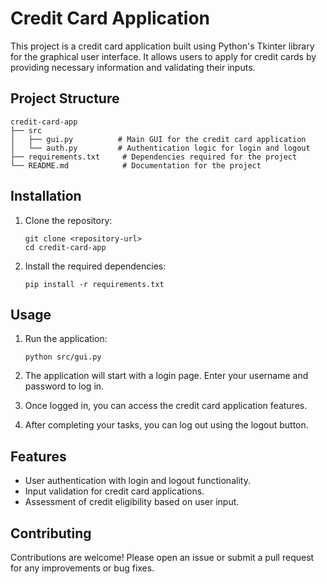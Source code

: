 # Credit Card Application

This project is a credit card application built using Python's Tkinter library for the graphical user interface. It allows users to apply for credit cards by providing necessary information and validating their inputs.

## Project Structure

```
credit-card-app
├── src
│   ├── gui.py          # Main GUI for the credit card application
│   └── auth.py         # Authentication logic for login and logout
├── requirements.txt     # Dependencies required for the project
└── README.md            # Documentation for the project
```

## Installation

1. Clone the repository:
   ```
   git clone <repository-url>
   cd credit-card-app
   ```

2. Install the required dependencies:
   ```
   pip install -r requirements.txt
   ```

## Usage

1. Run the application:
   ```
   python src/gui.py
   ```

2. The application will start with a login page. Enter your username and password to log in.

3. Once logged in, you can access the credit card application features.

4. After completing your tasks, you can log out using the logout button.

## Features

- User authentication with login and logout functionality.
- Input validation for credit card applications.
- Assessment of credit eligibility based on user input.

## Contributing

Contributions are welcome! Please open an issue or submit a pull request for any improvements or bug fixes.